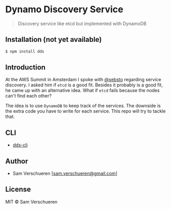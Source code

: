 # Dynamo Discovery Service

> Discovery service like etcd but implemented with DynamoDB

## Installation (not yet available)

```bash
$ npm install dds
```

## Introduction

At the AWS Summit in Amsterdam I spoke with [@sebsto](https://twitter.com/sebsto) regarding service discovery. I asked 
him if `etcd` is a good fit. Besides it probably is a good fit, he came up with an alternative idea. What if `etcd` 
fails because the nodes can't find each other?

The idea is to use `DynamoDB` to keep track of the services. The downside is the extra code you have to write for 
each service. This repo will try to tackle that.

## CLI

- [dds-cli](https://github.com/SamVerschueren/dynamo-discovery-service-cli)

## Author

- Sam Verschueren [<sam.verschueren@gmail.com>]

## License

MIT © Sam Verschueren
